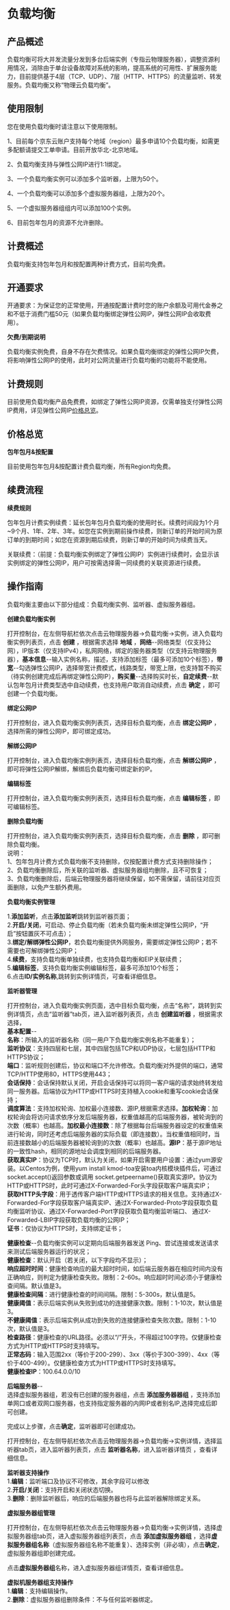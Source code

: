 # 负载均衡

## 产品概述

负载均衡可将大并发流量分发到多台后端实例（专指云物理服务器），调整资源利用情况，消除由于单台设备故障对系统的影响，提高系统的可用性、扩展服务能力，目前提供基于4层（TCP、UDP）、7层（HTTP、HTTPS）的流量监听、转发服务。负载均衡又称“物理云负载均衡”。

## 使用限制

您在使用负载均衡时请注意以下使用限制。

1、目前每个京东云账户支持每个地域（region）最多申请10个负载均衡，如需更多配额请提交工单申请。目前开放华北-北京地域。<br/>

2、负载均衡支持与弹性公网IP进行1:1绑定。<br/>

3、一个负载均衡实例可以添加多个监听器，上限为50个。<br/>

4、一个负载均衡可以添加多个虚拟服务器组，上限为20个。<br/>

5、一个虚拟服务器组组内可以添加100个实例。<br/>

6、目前包年包月的资源不允许删除。<br/>

## 计费概述

负载均衡支持包年包月和按配置两种计费方式，目前均免费。

## 开通要求

开通要求：为保证您的正常使用，开通按配置计费时您的账户余额及可用代金券之和不低于消费门槛50元（如果负载均衡绑定弹性公网IP，弹性公网IP会收取费用）。

**欠费/到期说明**

负载均衡实例免费，自身不存在欠费情况。如果负载均衡绑定的弹性公网IP欠费，将影响弹性公网IP的使用，此时对公网流量进行负载均衡的功能将不能使用。

## 计费规则

目前使用负载均衡产品免费费，如绑定了弹性公网IP资源，仅需单独支付弹性公网IP费用，详见弹性公网IP[价格总览](../../Pricing/Price-Overview.md)。

## 价格总览

**包年包月&按配置**

目前使用包年包月&按配置计费负载均衡，所有Region均免费。

## 续费流程

**续费规则**

包年包月计费实例续费：延长包年包月负载均衡的使用时长。续费时间段为1个月~9个月、1年、2年、3年。如您在实例到期前操作续费，则新订单的开始时间为原订单的到期时间；如您在资源到期后续费，则新订单的开始时间为续费当天。

关联续费：（前提：负载均衡实例绑定了弹性公网IP）实例进行续费时，会显示该实例绑定的弹性公网IP，用户可按需选择需一同续费的关联资源进行续费。

## 操作指南

负载均衡主要由以下部分组成：负载均衡实例、监听器、虚拟服务器组。

**创建负载均衡实例**

打开控制台，在左侧导航栏依次点击云物理服务器->负载均衡->实例，进入负载均衡实例列表页，点击 **创建** ，根据需求选择 **地域** ，**网络**--网络类型（仅支持公网），IP版本（仅支持IPv4），私网网络，绑定的服务器类型（仅支持云物理服务器），**基本信息**--输入实例名称，描述，支持添加标签（最多可添加10个标签），**带宽**--勾选弹性公网IP，选择带宽计费模式，线路类型，带宽上限，也支持暂不购买（待实例创建完成后再绑定弹性公网IP），**购买量**--选择购买时长，**自定续费**--默认包年包月计费类型选中自动续费，也支持用户取消自动续费，点击 **确定** ，即可创建一个负载均衡。<br/>

**绑定公网IP**

打开控制台，进入负载均衡实例列表页，选择目标负载均衡，点击 **绑定公网IP** ，选择所需的弹性公网IP，即可绑定成功。<br/>

**解绑公网IP**

打开控制台，进入负载均衡实例列表页，选择目标负载均衡，点击 **解绑公网IP** ，即可将弹性公网IP解绑，解绑后负载均衡可绑定新的IP。<br/>

**编辑标签**

打开控制台，进入负载均衡实例列表页，选择目标负载均衡，点击 **编辑标签** ，即可编辑标签。<br/>

**删除负载均衡**

打开控制台，进入负载均衡实例列表页，选择目标负载均衡，点击 **删除** ，即可删除负载均衡。<br/>
说明：<br/>
1、包年包月计费方式负载均衡不支持删除，仅按配置计费方式支持删除操作；<br/>
2、负载均衡删除后，所关联的监听器、虚拟服务器组均删除，且不可恢复；<br/>
3、负载均衡删除后，后端云物理服务器将继续保留，如不需保留，请前往对应页面删除，以免产生额外费用。<br/>

**负载均衡实例管理**

1.**添加监听**，点击**添加监听**跳转到监听器页面；<br/>
2.**开启/关闭**，可启动、停止负载均衡（若未负载均衡未绑定弹性公网IP，“开启”按钮置灰不可点击）；<br/>
3.**绑定/解绑弹性公网IP**，若负载均衡提供外网服务，需要绑定弹性公网IP；若不需要也可解绑弹性公网IP；<br/>
4.**续费**，支持负载均衡单独续费，也支持负载均衡和EIP关联续费；<br/>
5.**编辑标签**，支持负载均衡实例编辑标签，最多可添加10个标签；<br/>
6.点击**ID/实例名称**,跳转到实例详情页，可查看详细信息。<br/>

**监听器管理**

打开控制台，进入负载均衡实例页面，选中目标负载均衡，点击“名称”，跳转到实例详情页，点击“监听器”tab页，进入监听器列表页，点击 **创建监听器** ，根据需求选择，<br/>
**基本配置**--<br/>
**名称**：所输入的监听器名称（同一用户下负载均衡实例名称不能重复）；<br/>
**监听协议**：支持四层和七层，其中四层包括TCP和UDP协议，七层包括HTTP和HTTPS协议；<br/>
**端口**：监听规则创建后，协议和端口不允许修改。负载均衡对外提供的端口，通常TCP/HTTP使用80，HTTPS使用443；<br/>
**会话保持**：会话保持默认关闭，开启会话保持可以将同一客户端的请求始终转发给同一服务器。后端协议为HTTP或HTTPS时支持植入cookie和重写cookie会话保持；<br/>
**调度算法**：支持加权轮询、加权最小连接数、源IP,根据需求选择。**加权轮询**：加权轮询会将访问请求依序分发后端服务器，权重值越高的后端服务器，被轮询到的次数（概率）也越高。**加权最小连接数**：除了根据每台后端服务器设定的权重值来进行轮询，同时还考虑后端服务器的实际负载（即连接数）。当权重值相同时，当前连接数越小的后端服务器被轮询到的次数（概率）也越高。**源IP**：基于源IP地址的一致性hash，相同的源地址会调度到相同的后端服务器。<br/>
**获取真实IP**：协议为TCP时，默认为关闭，如果开启需要用户设置：通过yum源安装。以Centos为例，使用yum install kmod-toa安装toa内核模块插件后，可通过socket.accept()返回参数或调用 socket.getpeername()获取真实源IP。协议为HTTP或HTTPS时，此时可通过X-Forwarded-For头字段获取客户端真实IP；<br/>
**获取HTTP头字段**：用于透传客户端HTTP或HTTPS请求的相关信息。支持通过X-Forwarded-For字段获取客户端真实IP、通过X-Forwarded-Proto字段获取负载均衡监听协议、通过X-Forwarded-Port字段获取负载均衡监听端口、 通过X-Forwarded-LBIP字段获取负载均衡的公网IP；<br/>
**证书**：仅协议为HTTPS时，支持绑定证书；<br/>

**健康检查**--负载均衡实例可以定期向后端服务器发送 Ping、尝试连接或发送请求来测试后端服务器运行的状况；<br/>
**健康检查**：默认开启（若关闭，以下字段均不显示）；<br/>
**响应超时时间**：健康检查响应的最大超时时间，如后端云服务器在相应时间内没有正确响应，则判定为健康检查失败。限制：2-60s。响应超时时间必须小于健康检查间隔。默认值是3。<br/>
**健康检查间隔**：进行健康检查的时间间隔。限制：5-300s，默认值是5。<br/>
**健康阈值**：表示后端实例从失败到成功的连接健康次数。限制：1-10次，默认值是3。<br/>
**不健康阈值**：表示后端实例从成功到失败的连接健康检查失败次数。限制：1-10次，默认值是3。<br/>
**检查路径**：健康检查的URL路径。必须以“/”开头，不得超过100字符。仅健康检查方式为HTTP或HTTPS时支持填写。<br/>
**正常态码**：输入范围2xx（等价于200-299）、3xx（等价于300-399）、4xx（等价于400-499）。仅健康检查方式为HTTP或HTTPS时支持填写。<br/>
**健康检查IP**：100.64.0.0/10<br/>

**后端服务器**--<br/>
选择虚拟服务器组，若没有已创建的服务器组，点击 **添加服务器器组** ，支持添加单网口或者双网口服务器，也支持指定服务器的内网IP或者别名IP,选择完成后即可创建。

完成以上步骤，点击**确定**，监听器即可创建成功。

打开控制台，在左侧导航栏依次点击云物理服务器->负载均衡->实例详情，选择监听器tab页，进入监听器列表页，点击 **监听器名称**，进入监听器详情页 ，查看详细信息。<br/>

**监听器支持操作**<br/>
1.**编辑**：监听端口及协议不可修改，其余字段可以修改<br/>
2.**开启/关闭**：支持开启和关闭状态切换。 <br/>
3.**删除**：删除监听器后，响应的后端服务器也将与此监听器解除绑定关系。<br/>

**虚拟服务器组管理**

打开控制台，在左侧导航栏依次点击云物理服务器->负载均衡->实例详情，选择虚拟服务器组tab页，进入虚拟服务器组列表页，点击 **添加虚拟服务器组** ，选择**虚拟服务器组名称**（虚拟服务器组名称不能重复）、选择实例（非必填），点击**确定**，虚拟服务器组即创建完成。<br/>

点击**虚拟服务器组**名称，进入虚拟服务器组详情页，查看详细信息。<br/>

**虚拟机服务器组支持操作**<br/>
1.**编辑**：支持编辑操作。<br/>
2.**删除**：虚拟服务器组删除条件：不与任何监听器绑定。<br/>
